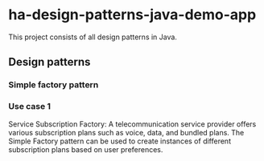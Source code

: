 # **ha-design-patterns-java-demo-app**
This project consists of all design patterns in Java.

## **Design patterns**

### **Simple factory pattern**
### **Use case 1**
Service Subscription Factory: A telecommunication service provider offers various subscription 
plans such as voice, data, and bundled plans. The Simple Factory pattern can be used to create 
instances of different subscription plans based on user preferences.